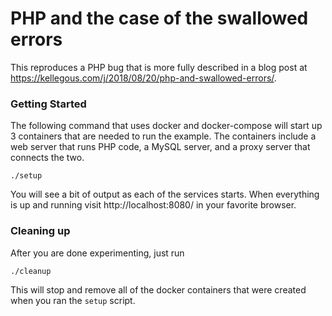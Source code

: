 # PHP and the case of the swallowed errors

This reproduces a PHP bug that is more fully described in a blog post at
https://kellegous.com/j/2018/08/20/php-and-swallowed-errors/.

### Getting Started

The following command that uses docker and docker-compose will start up 3 containers that are needed to run the example. The containers include a web server that runs PHP code, a MySQL server, and a proxy server that connects the two.

```
./setup
```

You will see a bit of output as each of the services starts. When everything is up and running visit http://localhost:8080/ in your favorite browser.

### Cleaning up

After you are done experimenting, just run

```
./cleanup
```

This will stop and remove all of the docker containers that were created when you ran the `setup` script.

